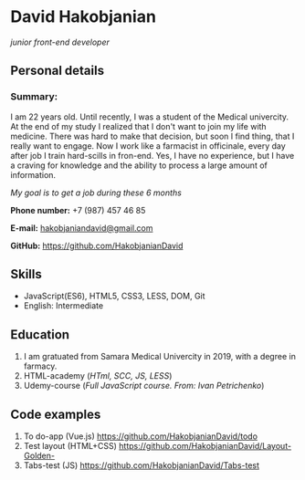 # David Hakobjanian
*junior front-end developer*
## Personal details
### Summary:
I am 22 years old. Until recently, I was a student of the Medical univercity. At the end of my study I realized that I don't want to join my life with medicine. There was hard to make that decision, but soon I find thing, that I really want to engage. Now I work like a farmacist in officinale, every day after job I train hard-scills in fron-end. Yes, I have no experience, but I have a craving for knowledge and the ability to process a large amount of information.  
  
*My goal is to get a job during these 6 months*  
  
**Phone number:** +7 (987) 457 46 85  
  
**E-mail:**  <hakobjaniandavid@gmail.com>  
  
**GitHub:**  <https://github.com/HakobjanianDavid> 
## Skills  
- JavaScript(ES6), HTML5, CSS3, LESS, DOM, Git
- English: Intermediate

## Education
1. I am gratuated from Samara Medical Univercity in 2019, with a degree in farmacy.  
2. HTML-academy (*HTml, SCC, JS, LESS*)
3. Udemy-course (*Full JavaScript course. From: Ivan Petrichenko*)

## Code examples
1. To do-app (Vue.js) <https://github.com/HakobjanianDavid/todo>
2. Test layout (HTML+CSS) <https://github.com/HakobjanianDavid/Layout-Golden->
3. Tabs-test (JS) <https://github.com/HakobjanianDavid/Tabs-test>